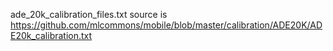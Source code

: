 ade_20k_calibration_files.txt source is https://github.com/mlcommons/mobile/blob/master/calibration/ADE20K/ADE20k_calibration.txt

